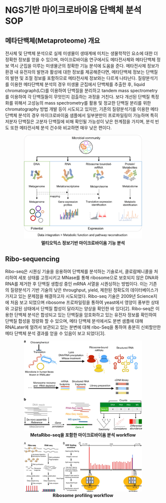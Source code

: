 # NGS기반 마이크로바이옴 단백체 분석 SOP

## 메타단백체(Metaproteome) 개요

전사체 및 단백체 분석으로 실제 미생물이 생태계에 미치는 생물학적인 요소에 대한 더 정확한 정보를 얻을 수 있으며, 마이크로바이옴 연구에서도 메타전사체와 메타단백체 정보 역시 군집을 이루는 미생물군의 정확한 기능 분석에 도움을 준다.
메타전사체 정보가 환경 내 유전자의 발현과 활성에 대한 정보를 제공해준다면, 메타단백체 정보는 단백질의 발현 및 조절 정보를 포함하므로 메타전사체 정보와는 다르게 나타난다.
질량분석기를 이용한 메타단백체 분석의 경우 미생물 군집에서 단백체를 추출한 후, liquid chromatograph(LC)를 이용하여 단백질을 분리하고 tandem mass spectrometry를 이용하여 각 단백질들이 무엇인지 검출하는 과정을 거친다.
보다 개선된 단백질 특정화를 위해서 고성능의 mass spectrometry를 활용 및 정교한 단백질 분리를 위한 chromatography 방법 개발 등이 시도되고 있지만, 기존의 질량분석기를 이용한 메타단백체 분석의 경우 마이크로바이옴 샘플에서 일부분만이 프로파일링이 가능하며 특히 저분자 단백질은 고분자 단백질에 비해 확인될 가능성이 낮은 한계점을 가지며, 분석 빈도 또한 메타전사체 분석 건수와 비교하면 매우 낮은 편이다. 

<figure align = "center">
  <img src="https://github.com/sujin9819/MetaInsight/blob/main/SOP/MetaProteomic/img/P_0_1.png?raw=true" style="width:90%">
  <figcaption><b>멀티오믹스 정보기반 마이크로바이옴 기능 분석</b></figcaption>  
</figure>

## Ribo-sequencing

Ribo-seq은 시퀀싱 기술을 응용하여 단백체를 분석하는 기술로서, 클로람페니콜을 처리하여 세포 상태를 고정시키고 MNase를 통해 ribosome으로 보호되지 않은 DNA와 RNA를 제거한 후 단백질 생합성 중인 mRNA 서열을 시퀀싱하는 방법이다.
이는 기존의 질량분석기 기반 기술의 낮은 throughput, yield, 제한된 정확도의 데이터베이스가 가지고 있는 문제점을 해결하고자 시도되었다.
Ribo-seq 기술은 2009년 Science지에 처음 보고 되었으며 ribosome 프로파일링을 통하여 yeast에서 영양이 풍부한 상태와 고갈된 상태에서 단백질 합성이 달라지는 양상을 확인한 바 있다[2].
Ribo-seq은 이용한 단백체 분석은 합성되고 있는 단백질을 암호화하고 있는 유전자 정보를 확인하여 단백질 합성을 정량화 할 수 있으며, 메타 단백체 분석에서도 분변 샘플에 대해 RNALater에 얼려서 보관되고 있는 분변에 대해 ribo-Seq을 통하여 충분히 신뢰할만한 메타 단백체 분석 결과를 얻을 수 있음이 보고 되었다[3].

<figure align = "center">
  <img src="https://github.com/sujin9819/MetaInsight/blob/main/SOP/MetaProteomic/img/P_0_2.jpg?raw=true" style="width:90%">
  <figcaption><b>MetaRibo-seq을 포함한 마이크로바이옴 분석 workflow</b></figcaption>  
</figure>

<figure align = "center">
  <img src="https://github.com/sujin9819/MetaInsight/blob/main/SOP/MetaProteomic/img/P_0_3.jpg?raw=true" style="width:90%">
  <figcaption><b>Ribosome profiling workflow</b></figcaption>  
</figure>